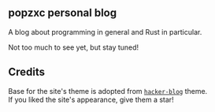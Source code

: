 ## popzxc personal blog

A blog about programming in general and Rust in particular.

Not too much to see yet, but stay tuned!

## Credits

Base for the site's theme is adopted from [`hacker-blog`](https://github.com/tocttou/hacker-blog) theme.  
If you liked the site's appearance, give them a star!
